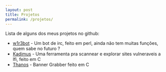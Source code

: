 ```yaml
---
layout: post
title: Projetos
permalink: /projetos/
---
```


Lista de alguns dos meus projetos no github:

* [w1r3bot](https://github.com/hc0d3r/w1r3bot) - Um bot de irc, feito em perl, ainda não tem muitas funções, quem sabe no futuro ?
* [Kadimus](https://github.com/P0cl4bs/Kadimus) - Uma ferramenta pra scannear e explorar sites vulneraveis a lfi, feito em C
* [Thanos](https://github.com/P0cL4bs/Thanos) - Banner Grabber feito em C
